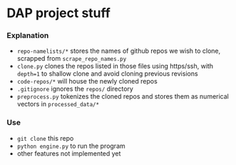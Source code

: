 # DAP project stuff
<!-- ### Collaboration
- with Felice Png, Lee Yu Hao, Yap Bing Yu from Singapore Management University -->

### Explanation
- `repo-namelists/*` stores the names of github repos we wish to clone, scrapped from `scrape_repo_names.py`
- `clone.py` clones the repos listed in those files using https/ssh, with `depth=1` to shallow clone and avoid cloning previous revisions
- `code-repos/*` will house the newly cloned repos
- `.gitignore` ignores the `repos/` directory
- `preprocess.py` tokenizes the cloned repos and stores them as numerical vectors in `processed_data/*`

### Use
- `git clone` this repo
- `python engine.py` to run the program
- other features not implemented yet
